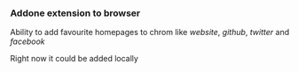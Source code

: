 ### Addone extension to browser


Ability to add favourite homepages to chrom
like *website*, *github*, *twitter*
and *facebook*


Right now it could be added locally
